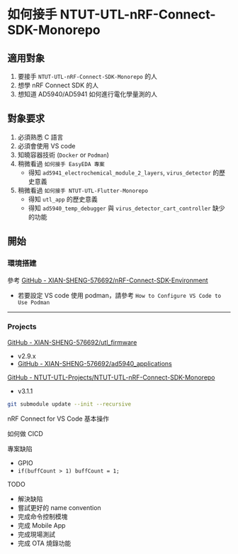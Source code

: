 # 如何接手 NTUT-UTL-nRF-Connect-SDK-Monorepo

## 適用對象

1. 要接手 `NTUT-UTL-nRF-Connect-SDK-Monorepo` 的人
2. 想學 nRF Connect SDK 的人
3. 想知道 AD5940/AD5941 如何進行電化學量測的人

## 對象要求

1. 必須熟悉 C 語言
2. 必須會使用 VS code
3. 知曉容器技術 (`Docker` or `Podman`)
4. 稍微看過 `如何接手 EasyEDA 專案`
    - 得知 `ad5941_electrochemical_module_2_layers`, `virus_detector` 的歷史意義
5. 稍微看過 `如何接手 NTUT-UTL-Flutter-Monorepo`
    - 得知 `utl_app` 的歷史意義
    - 得知 `ad5940_temp_debugger` 與 `virus_detector_cart_controller` 缺少的功能

## 開始

### 環境搭建

參考 [GitHub - XIAN-SHENG-576692/nRF-Connect-SDK-Environment](https://github.com/XIAN-SHENG-576692/nRF-Connect-SDK-Environment)
- 若要設定 VS code 使用 podman，請參考 `How to Configure VS Code to Use Podman`

---

### Projects

[GitHub - XIAN-SHENG-576692/utl\_firmware](https://github.com/XIAN-SHENG-576692/utl_firmware)
- v2.9.x
- [GitHub - XIAN-SHENG-576692/ad5940\_applications](https://github.com/XIAN-SHENG-576692/ad5940_applications)

[GitHub - NTUT-UTL-Projects/NTUT-UTL-nRF-Connect-SDK-Monorepo](https://github.com/NTUT-UTL-Projects/NTUT-UTL-nRF-Connect-SDK-Monorepo)
- v3.1.1

```bash
git submodule update --init --recursive
```

nRF Connect for VS Code 基本操作

如何做 CICD

專案缺陷
- GPIO
- `if(buffCount > 1) buffCount = 1;`

TODO
- 解決缺陷
- 嘗試更好的 name convention
- 完成命令控制模塊
- 完成 Mobile App
- 完成現場測試
- 完成 OTA 燒錄功能
